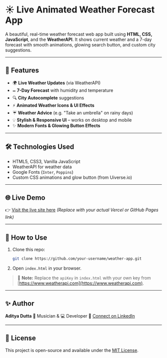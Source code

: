 # ☀️ Live Animated Weather Forecast App

A beautiful, real-time weather forecast web app built using **HTML, CSS, JavaScript**, and the **WeatherAPI**.
It shows current weather and a 7-day forecast with smooth animations, glowing search button, and custom city suggestions.

---

## 🚀 Features

* 🌍 **Live Weather Updates** (via WeatherAPI)
* 🗕️ **7-Day Forecast** with humidity and temperature
* 🔍 **City Autocomplete** suggestions
* ⚡ **Animated Weather Icons & UI Effects**
* ☔ **Weather Advice** (e.g. "Take an umbrella" on rainy days)
* 💡 **Stylish & Responsive UI** – works on desktop and mobile
* ✨ **Modern Fonts & Glowing Button Effects**

---

## 🛠️ Technologies Used

* HTML5, CSS3, Vanilla JavaScript
* WeatherAPI for weather data
* Google Fonts (`Inter`, `Poppins`)
* Custom CSS animations and glow button (from Uiverse.io)

---



## 🌐 Live Demo

👉 [Visit the live site here]([https://your-vercel-link.vercel.app](https://adiityagit.github.io/Weather_App_By_Aditya/))
*(Replace with your actual Vercel or GitHub Pages link)*

---

## 📁 How to Use

1. Clone this repo:

   ```bash
   git clone https://github.com/your-username/weather-app.git
   ```
2. Open `index.html` in your browser.

> 🔑 **Note:** Replace the `apiKey` in `index.html` with your own key from [https://www.weatherapi.com](https://www.weatherapi.com).

---

## ✨ Author

**Aditya Dutta**
🎴 Musician & 💻 Developer
📢 [Connect on LinkedIn]([https://www.linkedin.com/in/aditya-dutta](https://www.linkedin.com/in/aditya-dutta-a0a2bb171/))

---

## 📄 License

This project is open-source and available under the [MIT License](LICENSE).
